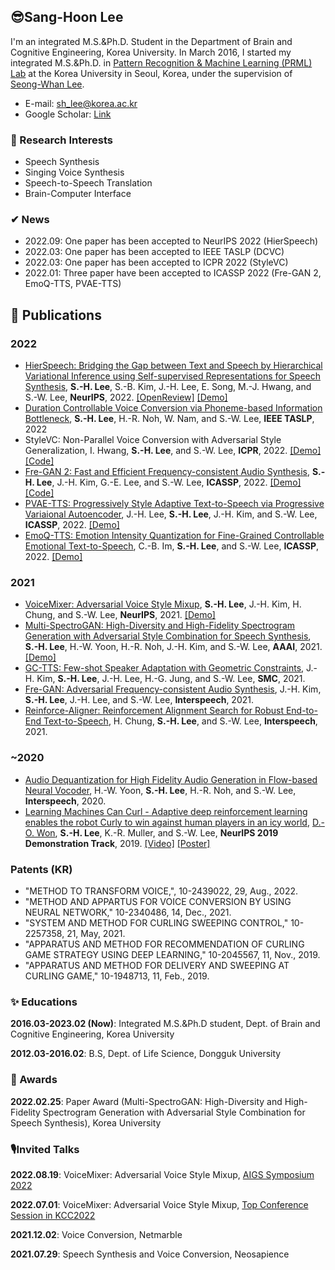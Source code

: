 ## 😎Sang-Hoon Lee
I'm an integrated M.S.&Ph.D. Student in the Department of Brain and Cognitive Engineering, Korea University. In March 2016, I started my integrated M.S.&Ph.D. in [Pattern Recognition & Machine Learning (PRML) Lab](http://pr.korea.ac.kr) at the Korea University in Seoul, Korea, under the supervision of [Seong-Whan Lee](http://pr.korea.ac.kr/sub2_1.php?code=LSW).

- E-mail: sh_lee@korea.ac.kr
- Google Scholar: [Link](https://scholar.google.com/citations?user=HDzlBm0AAAAJ&hl=en)

### 👀 Research Interests 
- Speech Synthesis 
- Singing Voice Synthesis
- Speech-to-Speech Translation
- Brain-Computer Interface

### ✔ News
- 2022.09: One paper has been accepted to NeurIPS 2022 (HierSpeech)
- 2022.03: One paper has been accepted to IEEE TASLP (DCVC)
- 2022.03: One paper has been accepted to ICPR 2022 (StyleVC) 
- 2022.01: Three paper have been accepted to ICASSP 2022 (Fre-GAN 2, EmoQ-TTS, PVAE-TTS)

## 🎉 Publications
### 2022
- [HierSpeech: Bridging the Gap between Text and Speech by Hierarchical Variational Inference using Self-supervised Representations for Speech Synthesis](https://openreview.net/pdf?id=awdyRVnfQKX), **S.-H. Lee**, S.-B. Kim, J.-H. Lee, E. Song, M.-J. Hwang, and S.-W. Lee, **NeurIPS**, 2022. [[OpenReview]](https://openreview.net/forum?id=awdyRVnfQKX) [[Demo]](https://sh-lee-prml.github.io/hierspeech-demo/)
- [Duration Controllable Voice Conversion via Phoneme-based Information Bottleneck](https://ieeexplore.ieee.org/abstract/document/9729483), **S.-H. Lee**, H.-R. Noh, W. Nam, and S.-W. Lee, **IEEE TASLP**, 2022
- StyleVC: Non-Parallel Voice Conversion with Adversarial Style Generalization, I. Hwang, **S.-H. Lee**, and S.-W. Lee, **ICPR**, 2022. [[Demo]](https://prml-lab-speech-team.github.io/demo/insun-hwang/StyleVC/) [[Code]](https://github.com/intory89/StyleVC)
- [Fre-GAN 2: Fast and Efficient Frequency-consistent Audio Synthesis](https://ieeexplore.ieee.org/document/9746675), **S.-H. Lee**, J.-H. Kim, G.-E. Lee, and S.-W. Lee, **ICASSP**, 2022. [[Demo]](https://prml-lab-speech-team.github.io/demo/FreGAN2/) [[Code]](https://github.com/prml-lab-speech-team/demo/tree/master/FreGAN2/code)
- [PVAE-TTS: Progressively Style Adaptive Text-to-Speech via Progressive Variaional Autoencoder](https://ieeexplore.ieee.org/document/9747388),	J.-H. Lee, **S.-H. Lee**, J.-H. Kim, and S.-W. Lee,  **ICASSP**, 2022. [[Demo]](https://prml-lab-speech-team.github.io/demo/PVAE-TTS/)
- [EmoQ-TTS: Emotion Intensity Quantization for Fine-Grained Controllable Emotional Text-to-Speech](https://ieeexplore.ieee.org/document/9747098),	C.-B. Im, **S.-H. Lee**, and S.-W. Lee, **ICASSP**, 2022. [[Demo]](https://prml-lab-speech-team.github.io/demo/EmoQ-TTS/)


### 2021
- [VoiceMixer: Adversarial Voice Style Mixup](https://proceedings.neurips.cc/paper/2021/hash/0266e33d3f546cb5436a10798e657d97-Abstract.html), **S.-H. Lee**, J.-H. Kim, H. Chung, and S.-W. Lee, **NeurIPS**, 2021. [[Demo]](https://anonymous-speech.github.io/voicemixer/)
- [Multi-SpectroGAN: High-Diversity and High-Fidelity Spectrogram Generation with Adversarial Style Combination for Speech Synthesis](https://arxiv.org/abs/2012.07267), **S.-H. Lee**, H.-W. Yoon, H.-R. Noh, J.-H. Kim, and S.-W. Lee, **AAAI**, 2021. [[Demo]](https://anonymsg.github.io/MSG/Demo/index.html)
- [GC-TTS: Few-shot Speaker Adaptation with Geometric Constraints](https://ieeexplore.ieee.org/abstract/document/9658830), J.-H. Kim, **S.-H. Lee**, J.-H. Lee, H.-G. Jung, and S.-W. Lee, **SMC**, 2021.
- [Fre-GAN: Adversarial Frequency-consistent Audio Synthesis](https://arxiv.org/abs/2106.02297), J.-H. Kim, **S.-H. Lee**, J.-H. Lee, and S.-W. Lee, **Interspeech**, 2021.  
- [Reinforce-Aligner: Reinforcement Alignment Search for Robust End-to-End Text-to-Speech](https://arxiv.org/abs/2106.02830), H. Chung, **S.-H. Lee**, and S.-W. Lee, **Interspeech**, 2021.  

### ~2020
- [Audio Dequantization for High Fidelity Audio Generation in Flow-based Neural Vocoder](https://arxiv.org/abs/2008.06867), H.-W. Yoon, **S.-H. Lee**, H.-R. Noh, and S.-W. Lee, **Interspeech**, 2020.  
- [Learning Machines Can Curl - Adaptive deep reinforcement learning enables the robot Curly to win against human players in an icy world](https://nips.cc/Conferences/2019/ScheduleMultitrack?event=15442), [D.-O. Won](https://sites.google.com/view/aiml-hallym/people/professor?authuser=0), **S.-H. Lee**, K.-R. Muller, and S.-W. Lee, **NeurIPS 2019 Demonstration Track**, 2019. [[Video]](https://www.youtube.com/watch?v=71S8qpmU6VA) [[Poster]](https://github.com/sh-lee-prml/sh-lee-prml/blob/main/NeurIPS2019_poster.pdf)

### Patents (KR)
- "METHOD TO TRANSFORM VOICE,", 10-2439022, 29, Aug., 2022.
- "METHOD AND APPARTUS FOR VOICE CONVERSION BY USING NEURAL NETWORK," 10-2340486, 14, Dec., 2021.
- "SYSTEM AND METHOD FOR CURLING SWEEPING CONTROL," 10-2257358, 21, May, 2021.
- "APPARATUS AND METHOD FOR RECOMMENDATION OF CURLING GAME STRATEGY USING DEEP LEARNING," 10-2045567, 11, Nov., 2019.
- "APPARATUS AND METHOD FOR DELIVERY AND SWEEPING AT CURLING GAME," 10-1948713, 11, Feb., 2019.


### ✨ Educations
**2016.03-2023.02 (Now)**: Integrated M.S.&Ph.D student, Dept. of Brain and Cognitive Engineering, Korea University

**2012.03-2016.02**: B.S, Dept. of Life Science, Dongguk University

### 🎁 Awards
**2022.02.25**: Paper Award (Multi-SpectroGAN: High-Diversity and High-Fidelity Spectrogram Generation with Adversarial Style Combination for Speech Synthesis), Korea University

### 🎙Invited Talks
**2022.08.19**: VoiceMixer: Adversarial Voice Style Mixup, [AIGS Symposium 2022](https://aigs.kr/default/customer/customer_01.php?com_board_basic=read_form&topmenu=5&left=1&com_board_idx=24&com_board_id=2)

**2022.07.01**: VoiceMixer: Adversarial Voice Style Mixup, [Top Conference Session in KCC2022](https://www.kiise.or.kr/conference/kcc/2022/)

**2021.12.02**: Voice Conversion, Netmarble

**2021.07.29**: Speech Synthesis and Voice Conversion, Neosapience
